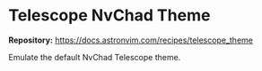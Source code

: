 # Telescope NvChad Theme

**Repository:** <https://docs.astronvim.com/recipes/telescope_theme>

Emulate the default NvChad Telescope theme.

<!-- vim: set ft=markdown: -->